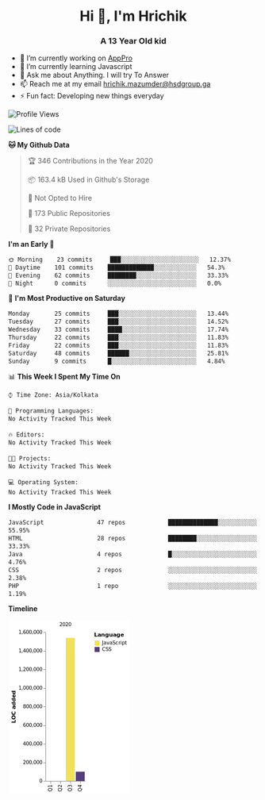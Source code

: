 <h1 align="center">Hi 👋, I'm Hrichik</h1>
<h3 align="center">A 13 Year Old kid</h3>


- 🔭 I’m currently working on [AppPro](https://apppro.in)
- 🌱 I’m currently learning Javascript
- 💬 Ask me about Anything. I will try To Answer
- 📫 Reach me at my email hrichik.mazumder@hsdgroup.ga
- ⚡ Fun fact: Developing new things everyday

<!--START_SECTION:waka-->
![Profile Views](http://img.shields.io/badge/Profile%20Views-2-blue)

![Lines of code](https://img.shields.io/badge/From%20Hello%20World%20I%27ve%20Written-1.6%20million%20lines%20of%20code-blue)

**🐱 My Github Data** 

> 🏆 346 Contributions in the Year 2020
 > 
> 📦 163.4 kB Used in Github's Storage 
 > 
> 🚫 Not Opted to Hire
 > 
> 📜 173 Public Repositories 
 > 
> 🔑 32 Private Repositories  
 > 
**I'm an Early 🐤** 

```text
🌞 Morning    23 commits     ███░░░░░░░░░░░░░░░░░░░░░░   12.37% 
🌆 Daytime    101 commits    █████████████░░░░░░░░░░░░   54.3% 
🌃 Evening    62 commits     ████████░░░░░░░░░░░░░░░░░   33.33% 
🌙 Night      0 commits      ░░░░░░░░░░░░░░░░░░░░░░░░░   0.0%

```
📅 **I'm Most Productive on Saturday** 

```text
Monday       25 commits     ███░░░░░░░░░░░░░░░░░░░░░░   13.44% 
Tuesday      27 commits     ███░░░░░░░░░░░░░░░░░░░░░░   14.52% 
Wednesday    33 commits     ████░░░░░░░░░░░░░░░░░░░░░   17.74% 
Thursday     22 commits     ███░░░░░░░░░░░░░░░░░░░░░░   11.83% 
Friday       22 commits     ███░░░░░░░░░░░░░░░░░░░░░░   11.83% 
Saturday     48 commits     ██████░░░░░░░░░░░░░░░░░░░   25.81% 
Sunday       9 commits      █░░░░░░░░░░░░░░░░░░░░░░░░   4.84%

```


📊 **This Week I Spent My Time On** 

```text
⌚︎ Time Zone: Asia/Kolkata

💬 Programming Languages: 
No Activity Tracked This Week

🔥 Editors: 
No Activity Tracked This Week

🐱‍💻 Projects: 
No Activity Tracked This Week

💻 Operating System: 
No Activity Tracked This Week

```

**I Mostly Code in JavaScript** 

```text
JavaScript               47 repos            ██████████████░░░░░░░░░░░   55.95% 
HTML                     28 repos            ████████░░░░░░░░░░░░░░░░░   33.33% 
Java                     4 repos             █░░░░░░░░░░░░░░░░░░░░░░░░   4.76% 
CSS                      2 repos             ░░░░░░░░░░░░░░░░░░░░░░░░░   2.38% 
PHP                      1 repo              ░░░░░░░░░░░░░░░░░░░░░░░░░   1.19%

```


**Timeline**

![Chart not found](https://raw.githubusercontent.com/hrichiksite/hrichiksite/master/charts/bar_graph.png) 


<!--END_SECTION:waka-->
